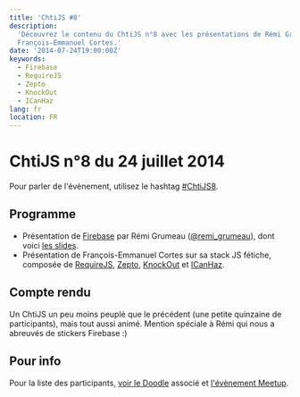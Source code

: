```yaml
---
title: 'ChtiJS #8'
description:
  'Découvrez le contenu du ChtiJS n°8 avec les présentations de Rémi Grumeau et
  François-Emmanuel Cortes.'
date: '2014-07-24T19:00:00Z'
keywords:
  - Firebase
  - RequireJS
  - Zepto
  - KnockOut
  - ICanHaz
lang: fr
location: FR
---
```


# ChtiJS n°8 du 24 juillet 2014

Pour parler de l'évènement, utilisez le hashtag
[#ChtiJS8](https://twitter.com/search?q=%23ChtiJS8&src=hash).

## Programme

- Présentation de [Firebase](https://www.firebase.com/) par Rémi Grumeau
  ([@remi_grumeau](https://twitter.com/remi_grumeau)), dont voici
  [les slides](http://remi-grumeau.com/talks/presentation-firebase/#/).
- Présentation de François-Emmanuel Cortes sur sa stack JS fétiche, composée de
  [RequireJS](http://www.requirejs.org/), [Zepto](http://zeptojs.com/),
  [KnockOut](http://knockoutjs.com/) et [ICanHaz](http://icanhazjs.com/).
  
## Compte rendu

Un ChtiJS un peu moins peuplé que le précédent (une petite quinzaine de
participants), mais tout aussi animé. Mention spéciale à Rémi qui nous a
abreuvés de stickers Firebase :)

## Pour info

Pour la liste des participants,
[voir le Doodle](http://doodle.com/uz72hu674nynz6r6) associé et
[l'évènement Meetup](http://www.meetup.com/FranceJS/events/195807652/).
